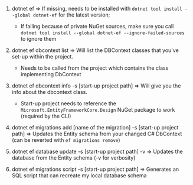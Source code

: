 1. dotnet ef => If missing, needs to be installed with `dotnet tool install --global dotnet-ef` for the latest version;
	- If failing because of private NuGet sources, make sure you call `dotnet tool install --global dotnet-ef --ignore-failed-sources` to ignore them

2. dotnet ef dbcontext list => Will list the DBContext classes that you've set-up within the project.
	- Needs to be called from the project which contains the class implementing DbContext

3. dotnet ef dbcontext info -s [start-up project path] => Will give you the info about the dbcontext class.
	- Start-up project needs to reference the `Microsoft.EntityFrameworkCore.Design` NuGet package to work (required by the CLI)

4. dotnet ef migrations add [name of the migration] -s [start-up project path] => Updates the Entity schema from your changed C# DbContext (can be reverted with `ef migrations remove`)

5. dotnet ef database update -s [start-up project path] -v => Updates the database from the Entity schema (-v for verbosity)

6. dotnet ef migrations script -s [start-up project path] => Generates an SQL script that can recreate my local database schema